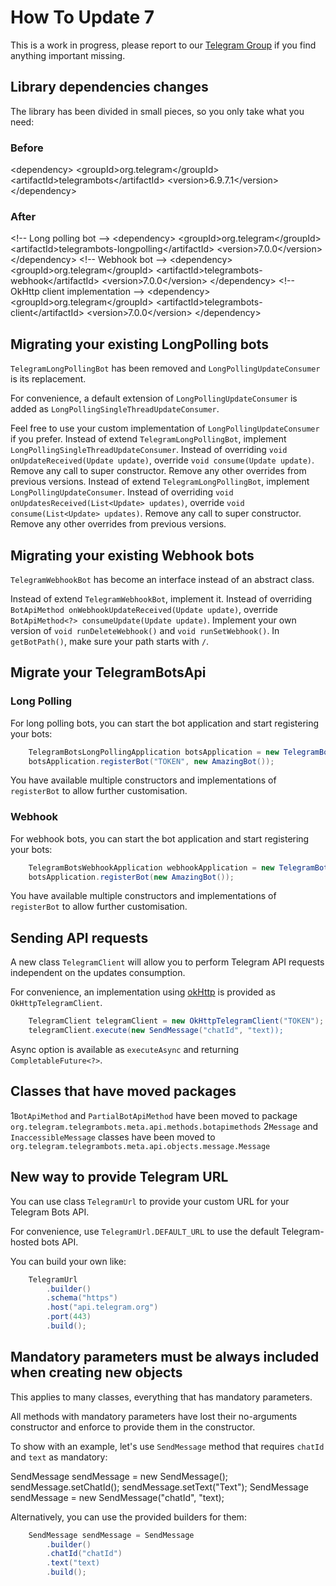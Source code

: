 # How To Update 7

<warning>
    This is a work in progress, please report to our <a href="%tg_url%">Telegram Group</a> if you find anything important missing.
</warning>

## Library dependencies changes

The library has been divided in small pieces, so you only take what you need:

### Before

<code-block lang="xml">
    &lt;dependency&gt;
        &lt;groupId&gt;org.telegram&lt;/groupId&gt;
        &lt;artifactId&gt;telegrambots&lt;/artifactId&gt;
        &lt;version&gt;6.9.7.1&lt;/version&gt;
    &lt;/dependency&gt;
</code-block>

### After

<code-block lang="xml">
    &lt;!-- Long polling bot --&gt;
    &lt;dependency&gt;
        &lt;groupId&gt;org.telegram&lt;/groupId&gt;
        &lt;artifactId&gt;telegrambots-longpolling&lt;/artifactId&gt;
        &lt;version&gt;7.0.0&lt;/version&gt;
    &lt;/dependency&gt;
    &lt;!-- Webhook bot --&gt; 
    &lt;dependency&gt;
        &lt;groupId&gt;org.telegram&lt;/groupId&gt;
        &lt;artifactId&gt;telegrambots-webhook&lt;/artifactId&gt;
        &lt;version&gt;7.0.0&lt;/version&gt;
    &lt;/dependency&gt;
    &lt;!-- OkHttp client implementation --&gt; 
    &lt;dependency&gt;
        &lt;groupId&gt;org.telegram&lt;/groupId&gt;
        &lt;artifactId&gt;telegrambots-client&lt;/artifactId&gt;
        &lt;version&gt;7.0.0&lt;/version&gt;
    &lt;/dependency&gt;
</code-block>

## Migrating your existing LongPolling bots

`TelegramLongPollingBot` has been removed and `LongPollingUpdateConsumer` is its replacement.

<tabs group="long-polling-7">
    <tab title="I consume updates one by one" group-key="one-update-7">
        <procedure title="Migrate Long Polling Bot" id="long-polling-one-update-7">
            <p>For convenience, a default extension of <code>LongPollingUpdateConsumer</code> is added as <code>LongPollingSingleThreadUpdateConsumer</code>.</p>
            <tip>
            Feel free to use your custom implementation of <code>LongPollingUpdateConsumer</code> if you prefer.
            </tip>
            <step>Instead of extend <code>TelegramLongPollingBot</code>, implement <code>LongPollingSingleThreadUpdateConsumer</code>.</step>
            <step>Instead of overriding <code>void onUpdateReceived(Update update)</code>, override <code>void consume(Update update)</code>.</step>
            <step>Remove any call to super constructor.</step>
            <step>Remove any other overrides from previous versions.</step>
        </procedure>
    </tab>
    <tab title="I consume the array of updates" group-key="multi-update-7">
        <procedure title="Migrate Long Polling Bot" id="long-polling-multi-update-7">
            <step>Instead of extend <code>TelegramLongPollingBot</code>, implement <code>LongPollingUpdateConsumer</code>.</step>
            <step>Instead of overriding <code>void onUpdatesReceived(List&lt;Update&gt; updates)</code>, override <code>void consume(List&lt;Update&gt; updates)</code>.</step>
            <step>Remove any call to super constructor.</step> 
            <step>Remove any other overrides from previous versions.</step>
        </procedure>
    </tab>
</tabs>

## Migrating your existing Webhook bots

`TelegramWebhookBot` has become an interface instead of an abstract class.

<procedure title="Migrate Webhook Bot" id="webhook-update-7">
    <step>Instead of extend <code>TelegramWebhookBot</code>, implement it.</step>
    <step>Instead of overriding <code>BotApiMethod onWebhookUpdateReceived(Update update)</code>, override <code>BotApiMethod&lt;?&gt; consumeUpdate(Update update)</code>.</step>
    <step>Implement your own version of <code>void runDeleteWebhook()</code> and <code>void runSetWebhook()</code>.</step> 
    <step>In <code>getBotPath()</code>, make sure your path starts with <code>/</code>.</step>
</procedure>

## Migrate your TelegramBotsApi

### Long Polling

For long polling bots, you can start the bot application and start registering your bots:

```Java
    TelegramBotsLongPollingApplication botsApplication = new TelegramBotsLongPollingApplication();
    botsApplication.registerBot("TOKEN", new AmazingBot());
```

You have available multiple constructors and implementations of `registerBot` to allow further customisation.

### Webhook

For webhook bots, you can start the bot application and start registering your bots:

```Java
    TelegramBotsWebhookApplication webhookApplication = new TelegramBotsWebhookApplication()
    botsApplication.registerBot(new AmazingBot());
```

You have available multiple constructors and implementations of `registerBot` to allow further customisation.

## Sending API requests

A new class `TelegramClient` will allow you to perform Telegram API requests independent on the updates consumption.

For convenience, an implementation using [okHttp](https://square.github.io/okhttp/) is provided as `OkHttpTelegramClient`.

```Java
    TelegramClient telegramClient = new OkHttpTelegramClient("TOKEN");
    telegramClient.execute(new SendMessage("chatId", "text));
```

<tip>
    Async option is available as <code>executeAsync</code> and returning <code>CompletableFuture&lt;?&gt;</code>.
</tip>


## Classes that have moved packages

1`BotApiMethod` and `PartialBotApiMethod` have been moved to package `org.telegram.telegrambots.meta.api.methods.botapimethods`
2`Message` and `InaccessibleMessage` classes have been moved to `org.telegram.telegrambots.meta.api.objects.message.Message`

## New way to provide Telegram URL

You can use class `TelegramUrl` to provide your custom URL for your Telegram Bots API.

For convenience, use `TelegramUrl.DEFAULT_URL` to use the default Telegram-hosted bots API.

You can build your own like:

```Java
    TelegramUrl
        .builder()
        .schema("https")
        .host("api.telegram.org")
        .port(443)
        .build();
```

## Mandatory parameters must be always included when creating new objects

<note>
    <p>
        This applies to many classes, everything that has mandatory parameters.
    </p>
</note>


All methods with mandatory parameters have lost their no-arguments constructor and enforce to provide them in the constructor.

To show with an example, let's use `SendMessage` method that requires `chatId` and `text` as mandatory:

<compare>
    <code-block lang="java">
        SendMessage sendMessage = new SendMessage();
        sendMessage.setChatId();
        sendMessage.setText("Text");
    </code-block>
    <code-block lang="java">
        SendMessage sendMessage = new SendMessage("chatId", "text);
    </code-block>
</compare>

Alternatively, you can use the provided builders for them:

```Java
    SendMessage sendMessage = SendMessage
        .builder()
        .chatId("chatId")
        .text("text)
        .build();
```